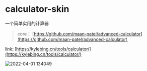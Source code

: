 # calculator-skin

一个简单实用的计算器

> core： [https://github.com/maan-patel/advanced-calculator](https://github.com/maan-patel/advanced-calculator)

link: [https://kylebing.cn/tools/calculator/](https://kylebing.cn/tools/calculator/)


![2022-04-01 134049](https://user-images.githubusercontent.com/12215982/189822617-fab9a59a-b0be-4024-a9cc-d2ec328e539b.png)
